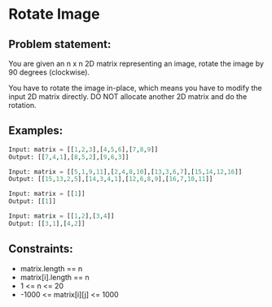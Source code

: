 # Rotate Image

## Problem statement:
You are given an n x n 2D matrix representing an image, rotate the image by 90 degrees (clockwise).

You have to rotate the image in-place, which means you have to modify the input 2D matrix directly. DO NOT allocate another 2D matrix and do the rotation.

## Examples:
```py
Input: matrix = [[1,2,3],[4,5,6],[7,8,9]]
Output: [[7,4,1],[8,5,2],[9,6,3]]
```
```py
Input: matrix = [[5,1,9,11],[2,4,8,10],[13,3,6,7],[15,14,12,16]]
Output: [[15,13,2,5],[14,3,4,1],[12,6,8,9],[16,7,10,11]]
```
```py
Input: matrix = [[1]]
Output: [[1]]
```
```py
Input: matrix = [[1,2],[3,4]]
Output: [[3,1],[4,2]]
```

## Constraints:
- matrix.length == n
- matrix[i].length == n
- 1 <= n <= 20
- -1000 <= matrix[i][j] <= 1000
